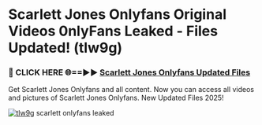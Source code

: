 # Scarlett Jones Onlyfans Original Videos 0nlyFans Leaked - Files Updated! (tlw9g)

<h3>🔴 CLICK HERE 🌐==►► <a href="https://tinyurl.com/ms9xzufz" rel="nofollow">Scarlett Jones Onlyfans Updated Files</a></h3>

Get Scarlett Jones Onlyfans and all content. Now you can access all videos and pictures of Scarlett Jones Onlyfans. New Updated Files 2025!

[![tlw9g](https://i.imgur.com/ppqm5kG.gif)](https://tinyurl.com/ms9xzufz)
scarlett onlyfans leaked